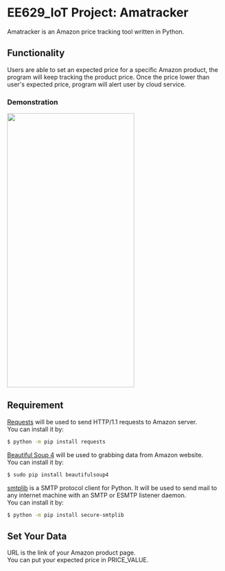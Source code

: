 # EE629_IoT Project: Amatracker
Amatracker is an Amazon price tracking tool written in Python.

## Functionality
Users are able to set an expected price for a specific Amazon product, the program will keep tracking the product price. Once the price lower than user's expected price, program will alert user by cloud service.

### Demonstration
<img src="PicAsset/push.gif" width="296" height="640"/>

## Requirement
[Requests](https://docs.python-requests.org/en/latest/) will be used to send HTTP/1.1 requests to Amazon server. <br>
You can install it by:
```sh
$ python -m pip install requests
```

[Beautiful Soup 4](https://www.crummy.com/software/BeautifulSoup/bs4/doc/) will be used to grabbing data from Amazon website. <br>
You can install it by:
```sh
$ sudo pip install beautifulsoup4
```
[smtplib](https://docs.python.org/3/library/smtplib.html) is a SMTP protocol client for Python. It will be used to send mail to any internet machine with an SMTP or ESMTP listener daemon. <br>
You can install it by:
```sh
$ python -m pip install secure-smtplib
```
## Set Your Data
URL is the link of your Amazon product page.<br>
You can put your expected price in PRICE_VALUE.